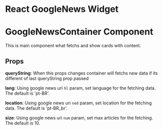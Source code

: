 # React GoogleNews Widget

# GoogleNewsContainer Component

This is main component what fetchs and show cards with content.

## Props

**queryString**: When this props changes container will fetchs new data
if its different of last queryString prop passed

**lang**: Using google news uri `hl` param, set language for the fetching data.
The default is 'pt-BR'.

**location**: Using google news uri `ned` param, set location for the fetching
data. The default is 'pt-BR_br'.

**size**: Using google news uri `num` param, set max articles for the fetching.
The default is 10.


